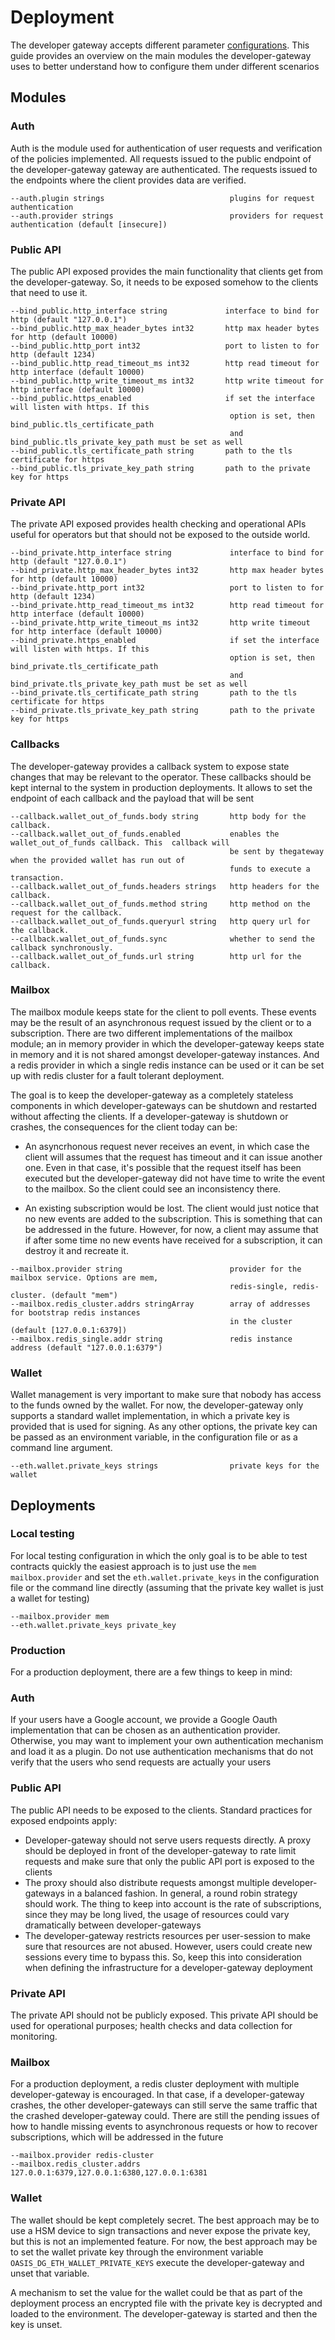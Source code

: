 # Deployment
The developer gateway accepts different parameter
[configurations](configuration.md). This guide provides an overview on the main
modules the developer-gateway uses to better understand how to configure them
under different scenarios

## Modules

### Auth
Auth is the module used for authentication of user requests and verification of
the policies implemented. All requests issued to the public endpoint of the
developer-gateway gateway are authenticated. The requests issued to the
endpoints where the client provides data are verified.

```
--auth.plugin strings                            plugins for request authentication
--auth.provider strings                          providers for request authentication (default [insecure])
```

### Public API
The public API exposed provides the main functionality that clients get from
the developer-gateway. So, it needs to be exposed somehow to the clients that
need to use it.

```
--bind_public.http_interface string             interface to bind for http (default "127.0.0.1")
--bind_public.http_max_header_bytes int32       http max header bytes for http (default 10000)
--bind_public.http_port int32                   port to listen to for http (default 1234)
--bind_public.http_read_timeout_ms int32        http read timeout for http interface (default 10000)
--bind_public.http_write_timeout_ms int32       http write timeout for http interface (default 10000)
--bind_public.https_enabled                     if set the interface will listen with https. If this
                                                 option is set, then bind_public.tls_certificate_path
                                                 and bind_public.tls_private_key_path must be set as well
--bind_public.tls_certificate_path string       path to the tls certificate for https
--bind_public.tls_private_key_path string       path to the private key for https
```

### Private API
The private API exposed provides health checking and operational APIs useful for
operators but that should not be exposed to the outside world.

```
--bind_private.http_interface string             interface to bind for http (default "127.0.0.1")
--bind_private.http_max_header_bytes int32       http max header bytes for http (default 10000)
--bind_private.http_port int32                   port to listen to for http (default 1234)
--bind_private.http_read_timeout_ms int32        http read timeout for http interface (default 10000)
--bind_private.http_write_timeout_ms int32       http write timeout for http interface (default 10000)
--bind_private.https_enabled                     if set the interface will listen with https. If this
                                                 option is set, then bind_private.tls_certificate_path
                                                 and bind_private.tls_private_key_path must be set as well
--bind_private.tls_certificate_path string       path to the tls certificate for https
--bind_private.tls_private_key_path string       path to the private key for https
```


### Callbacks
The developer-gateway provides a callback system to expose state changes that
may be relevant to the operator. These callbacks should be kept internal to the
system in production deployments. It allows to set the endpoint of each callback
and the payload that will be sent

```
--callback.wallet_out_of_funds.body string       http body for the callback.
--callback.wallet_out_of_funds.enabled           enables the wallet_out_of_funds callback. This  callback will 
                                                 be sent by thegateway when the provided wallet has run out of
                                                 funds to execute a transaction.
--callback.wallet_out_of_funds.headers strings   http headers for the callback.
--callback.wallet_out_of_funds.method string     http method on the request for the callback.
--callback.wallet_out_of_funds.queryurl string   http query url for the callback.
--callback.wallet_out_of_funds.sync              whether to send the callback synchronously.
--callback.wallet_out_of_funds.url string        http url for the callback.
```

### Mailbox
The mailbox module keeps state for the client to poll events. These events may
be the result of an asynchronous request issued by the client or to a
subscription. There are two different implementations of the mailbox module; an
in memory provider in which the developer-gateway keeps state in memory and it
is not shared amongst developer-gateway instances. And a redis provider in which
a single redis instance can be used or it can be set up with redis cluster for a
fault tolerant deployment.

The goal is to keep the developer-gateway as a completely stateless components
in which developer-gateways can be shutdown and restarted without affecting the
clients. If a developer-gateway is shutdown or crashes, the consequences for the
client today can be:

 - An asyncrhonous request never receives an event, in which case the client
   will assumes that the request has timeout and it can issue another one. Even
   in that case, it's possible that the request itself has been executed but the
   developer-gateway did not have time to write the event to the mailbox. So the
   client could see an inconsistency there.
   
 - An existing subscription would be lost. The client would just notice that no
   new events are added to the subscription. This is something that can be
   addressed in the future. However, for now, a client may assume that if after
   some time no new events have received for a subscription, it can destroy it
   and recreate it.
   

```
--mailbox.provider string                        provider for the mailbox service. Options are mem,
                                                 redis-single, redis-cluster. (default "mem")
--mailbox.redis_cluster.addrs stringArray        array of addresses for bootstrap redis instances
                                                 in the cluster (default [127.0.0.1:6379])
--mailbox.redis_single.addr string               redis instance address (default "127.0.0.1:6379")

```

### Wallet
Wallet management is very important to make sure that nobody has access to the
funds owned by the wallet. For now, the developer-gateway only supports a
standard wallet implementation, in which a private key is provided that is
used for signing. As any other options, the private key can be passed as an
environment variable, in the configuration file or as a command line argument.


```
--eth.wallet.private_keys strings                private keys for the wallet
```

## Deployments

### Local testing
For local testing configuration in which the only goal is to be able to test
contracts quickly the easiest approach is to just use the `mem`
`mailbox.provider` and set the `eth.wallet.private_keys` in the configuration
file or the command line directly (assuming that the private key wallet is just
a wallet for testing) 

```
--mailbox.provider mem
--eth.wallet.private_keys private_key
```

### Production
For a production deployment, there are a few things to keep in mind:

### Auth
If your users have a Google account, we provide a Google Oauth implementation
that can be chosen as an authentication provider. Otherwise, you may want to
implement your own authentication mechanism and load it as a plugin. Do not use
authentication mechanisms that do not verify that the users who send requests
are actually your users

### Public API
The public API needs to be exposed to the clients. Standard practices for
exposed endpoints apply:
 - Developer-gateway should not serve users requests directly. A proxy should be
   deployed in front of the developer-gateway to rate limit requests
   and make sure that only the public API port is exposed to the clients
 - The proxy should also distribute requests amongst multiple developer-gateways
   in a balanced fashion. In general, a round robin strategy should work. The
   thing to keep into account is the rate of subscriptions, since they may be
   long lived, the usage of resources could vary dramatically between
   developer-gateways
 - The developer-gateway restricts resources per user-session to make sure
   that resources  are not abused. However, users could create new sessions
   every time to bypass this. So, keep this into consideration when defining the
   infrastructure for a developer-gateway deployment
   
### Private API
The private API should not be publicly exposed. This private API should be used
for operational purposes; health checks and data collection for monitoring.

### Mailbox
For a production deployment, a redis cluster deployment with multiple
developer-gateway is encouraged. In that case, if a developer-gateway crashes,
the other developer-gateways can still serve the same traffic that the crashed
developer-gateway could. There are still the pending issues of how to handle
missing events to asynchronous requests or how to recover subscriptions, which
will be addressed in the future

```
--mailbox.provider redis-cluster
--mailbox.redis_cluster.addrs 127.0.0.1:6379,127.0.0.1:6380,127.0.0.1:6381
```

### Wallet
The wallet should be kept completely secret. The best approach may be to use a
HSM device to sign transactions and never expose the private key, but this is
not an implemented feature. For now, the best approach may be to set the wallet
private key through the environment variable `OASIS_DG_ETH_WALLET_PRIVATE_KEYS`
execute the developer-gateway and unset that variable. 

A mechanism to set the value for the wallet could be that as part of the
deployment process an encrypted file with the private key is decrypted and
loaded to the environment. The developer-gateway is started and then the key is
unset. 
